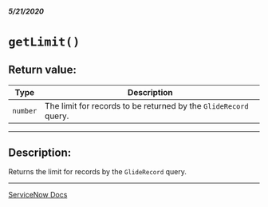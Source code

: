 ##### 5/21/2020
# `getLimit()`
## Return value:
| Type | Description |
|---|---|
| `number` | The limit for records to be returned by the `GlideRecord` query. |

---

## Description:
Returns the limit for records by the `GlideRecord` query.

---

[ServiceNow Docs](https://developer.servicenow.com/dev.do#!/reference/api/newyork/client/c_GlideRecordClientSideAPI#r_GRCS-getLimit)